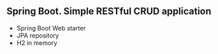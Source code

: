 ## Spring Boot. Simple RESTful CRUD application

* Spring Boot Web starter
* JPA repository
* H2 in memory